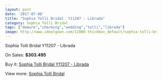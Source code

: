 ```yaml
---
layout: post
date: '2017-07-08'
title: "Sophia Tolli Bridal  Y11207 - Librada"
category: Sophia Tolli Bridal
tags: ["demure","charming","wedding","tolli","librada"]
image: http://www.idealgown.com/11000-thickbox_default/sophia-tolli-bridal-y11207-librada.jpg
---
```

Sophia Tolli Bridal  Y11207 - Librada

On Sales: **$303.495**
<a href="https://www.idealgown.com/en/sophia-tolli-bridal/4519-sophia-tolli-bridal-y11207-librada.html"><amp-img layout="responsive" width="600" height="600" src="//www.idealgown.com/11000-thickbox_default/sophia-tolli-bridal-y11207-librada.jpg" alt="Sophia Tolli Bridal  Y11207 - Librada 0" /></a>

Buy it: [Sophia Tolli Bridal  Y11207 - Librada](https://www.idealgown.com/en/sophia-tolli-bridal/4519-sophia-tolli-bridal-y11207-librada.html "Sophia Tolli Bridal  Y11207 - Librada")

View more: [Sophia Tolli Bridal](https://www.idealgown.com/en/52-sophia-tolli-bridal "Sophia Tolli Bridal")